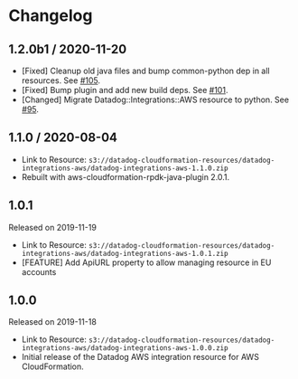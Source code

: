 # Changelog

## 1.2.0b1 / 2020-11-20

* [Fixed] Cleanup old java files and bump common-python dep in all resources. See [#105](https://github.com/DataDog/datadog-cloudformation-resources/pull/105).
* [Fixed] Bump plugin and add new build deps. See [#101](https://github.com/DataDog/datadog-cloudformation-resources/pull/101).
* [Changed] Migrate Datadog::Integrations::AWS resource to python. See [#95](https://github.com/DataDog/datadog-cloudformation-resources/pull/95).

## 1.1.0 / 2020-08-04

* Link to Resource: `s3://datadog-cloudformation-resources/datadog-integrations-aws/datadog-integrations-aws-1.1.0.zip`
* Rebuilt with aws-cloudformation-rpdk-java-plugin 2.0.1.

## 1.0.1

Released on 2019-11-19

* Link to Resource: `s3://datadog-cloudformation-resources/datadog-integrations-aws/datadog-integrations-aws-1.0.1.zip`
* [FEATURE] Add ApiURL property to allow managing resource in EU accounts

## 1.0.0

Released on 2019-11-18

* Link to Resource: `s3://datadog-cloudformation-resources/datadog-integrations-aws/datadog-integrations-aws-1.0.0.zip`
* Initial release of the Datadog AWS integration resource for AWS CloudFormation.
